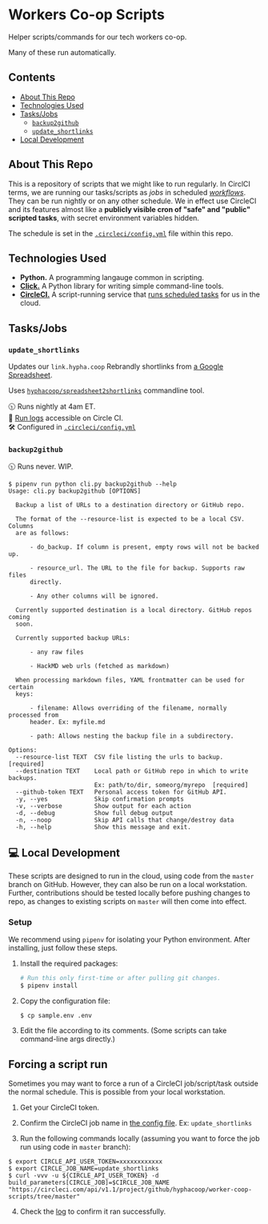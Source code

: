 # Workers Co-op Scripts

Helper scripts/commands for our tech workers co-op.

Many of these run automatically.

## Contents

- [About This Repo](#about-this-repo)
- [Technologies Used](#technologies-used)
- [Tasks/Jobs](#tasksjobs)
  - [`backup2github`](#backup2github)
  - [`update_shortlinks`](#update_shortlinks)
- [Local Development](#computer-local-development)

## About This Repo

This is a repository of scripts that we might like to run regularly. In CirclCI terms, we are running our tasks/scripts as _jobs_ in scheduled [_workflows_][workflows]. They can be run nightly or on any other schedule. We in effect use CircleCI and its features almost like a **publicly visible cron of "safe" and "public" scripted tasks**, with secret environment variables hidden.

The schedule is set in the [`.circleci/config.yml`][config] file within this repo.

   [workflows]: https://circleci.com/docs/2.0/workflows/

## Technologies Used

- **Python.** A programming langauge common in scripting.
- [**Click.**][click] A Python library for writing simple command-line
  tools.
- [**CircleCI.**][circleci] A script-running service that [runs scheduled
  tasks][circleci-cron] for us in the cloud.

## Tasks/Jobs

### `update_shortlinks`

Updates our `link.hypha.coop` Rebrandly shortlinks from [a Google Spreadsheet][shortlinks].

Uses [`hyphacoop/spreadsheet2shortlinks`][shortlinks-cli] commandline tool.

   [shortlinks]: https://link.hypha.coop/shortlinks
   [shortlinks-cli]: https://github.com/hyphacoop/spreadsheet2shortlinks

:clock1030: Runs nightly at 4am ET.  
:scroll: [Run logs][logs] accessible on Circle CI.  
:hammer_and_wrench: Configured in [`.circleci/config.yml`][config]

   [logs]: https://link.hypha.coop/logs

### `backup2github`

:clock1030: Runs never. WIP.

```
$ pipenv run python cli.py backup2github --help
Usage: cli.py backup2github [OPTIONS]

  Backup a list of URLs to a destination directory or GitHub repo.

  The format of the --resource-list is expected to be a local CSV. Columns
  are as follows:

      - do_backup. If column is present, empty rows will not be backed up.

      - resource_url. The URL to the file for backup. Supports raw files
      directly.

      - Any other columns will be ignored.

  Currently supported destination is a local directory. GitHub repos coming
  soon.

  Currently supported backup URLs:

      - any raw files

      - HackMD web urls (fetched as markdown)

  When processing markdown files, YAML frontmatter can be used for certain
  keys:

      - filename: Allows overriding of the filename, normally processed from
      header. Ex: myfile.md

      - path: Allows nesting the backup file in a subdirectory.

Options:
  --resource-list TEXT  CSV file listing the urls to backup.  [required]
  --destination TEXT    Local path or GitHub repo in which to write backups.
                        Ex: path/to/dir, someorg/myrepo  [required]
  --github-token TEXT   Personal access token for GitHub API.
  -y, --yes             Skip confirmation prompts
  -v, --verbose         Show output for each action
  -d, --debug           Show full debug output
  -n, --noop            Skip API calls that change/destroy data
  -h, --help            Show this message and exit.
```

## :computer: Local Development

These scripts are designed to run in the cloud, using code from the
`master` branch on GitHub. However, they can also be run on a local
workstation. Further, contributions should be tested locally before
pushing changes to repo, as changes to existing scripts on `master` will
then come into effect.

### Setup

We recommend using `pipenv` for isolating your Python
environment. After installing, just follow these steps.

1. Install the required packages:

    ```sh
    # Run this only first-time or after pulling git changes.
    $ pipenv install
    ```

2. Copy the configuration file:

    ```
    $ cp sample.env .env
    ```

3. Edit the file according to its comments. (Some scripts can take
   command-line args directly.)

## Forcing a script run

Sometimes you may want to force a run of a CircleCI job/script/task
outside the normal schedule. This is possible from your local
workstation.

1. Get your CircleCI token.

2. Confirm the CircleCI job name in [the config file][config]. Ex:
   `update_shortlinks`

3. Run the following commands locally (assuming you want to force the
   job run using code in `master` branch):

  ```
  $ export CIRCLE_API_USER_TOKEN=xxxxxxxxxxxx
  $ export CIRCLE_JOB_NAME=update_shortlinks
  $ curl -vvv -u ${CIRCLE_API_USER_TOKEN} -d build_parameters[CIRCLE_JOB]=$CIRCLE_JOB_NAME "https://circleci.com/api/v1.1/project/github/hyphacoop/worker-coop-scripts/tree/master"
  ```

4. Check the [log][logs] to confirm it ran successfully.

<!-- Links -->
   [click]: http://click.pocoo.org/5/
   [circleci]: https://circleci.com/docs/2.0/about-circleci/
   [circleci-cron]: https://support.circleci.com/hc/en-us/articles/115015481128-Scheduling-jobs-cron-for-builds-
   [config]: .circleci/config.yml
